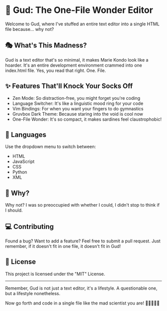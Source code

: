 # 🚀 Gud: The One-File Wonder Editor

Welcome to Gud, where I've stuffed an entire text editor into a single HTML file because... why not?

## 🎭 What's This Madness?

Gud is a text editor that's so minimal, it makes Marie Kondo look like a hoarder. It's an entire development environment crammed into one index.html file. Yes, you read that right. One. File.

## ✨ Features That'll Knock Your Socks Off

- Zen Mode: So distraction-free, you might forget you're coding
- Language Switcher: It's like a linguistic mood ring for your code
- Vim Bindings: For when you want your fingers to do gymnastics
- Gruvbox Dark Theme: Because staring into the void is cool now
- One-File Wonder: It's so compact, it makes sardines feel claustrophobic!

## 🔧 Languages

Use the dropdown menu to switch between:

- HTML
- JavaScript
- CSS
- Python
- XML

## 🤔 Why?

Why not? I was so preoccupied with whether I could, I didn't stop to think if I should.

## 💻 Contributing

Found a bug? Want to add a feature? Feel free to submit a pull request. Just remember, if it doesn't fit in one file, it doesn't fit in Gud!

## 📜 License

This project is licensed under the "MIT" License.

---

Remember, Gud is not just a text editor, it's a lifestyle. A questionable one, but a lifestyle nonetheless.

Now go forth and code in a single file like the mad scientist you are! 🧪👨🔬👩🔬
